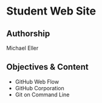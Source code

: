 # Student Web Site

## Authorship

Michael Eller

## Objectives & Content
* GitHub Web Flow
* GitHub Corporation
* Git on Command Line
